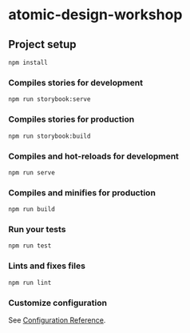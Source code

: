 # atomic-design-workshop

## Project setup
```
npm install
```

### Compiles stories for development 
```
npm run storybook:serve 
```

### Compiles stories for production 
```
npm run storybook:build 
```

### Compiles and hot-reloads for development
```
npm run serve 
```

### Compiles and minifies for production
```
npm run build
```

### Run your tests
```
npm run test
```

### Lints and fixes files
```
npm run lint
```

### Customize configuration
See [Configuration Reference](https://cli.vuejs.org/config/).
